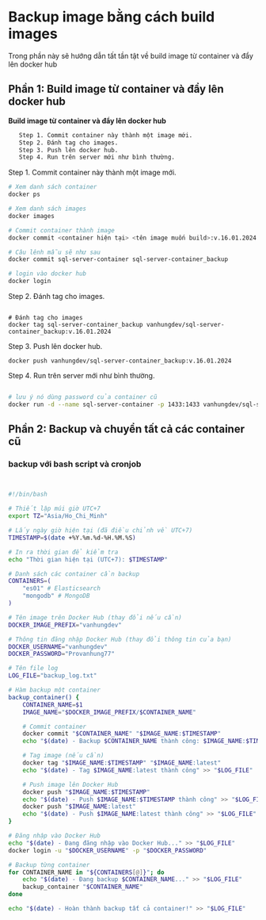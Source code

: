 # Backup image bằng cách build images 

Trong phần này sẽ hướng dẫn tất tần tật về build image từ container và đẩy lên docker hub

## Phần 1: Build image từ container và đẩy lên docker hub  

**Build image từ container và đẩy lên docker hub**  

 ```bash
	Step 1. Commit container này thành một image mới.  
	Step 2. Đánh tag cho images.
	Step 3. Push lên docker hub.
	Step 4. Run trên server mới như bình thường.
```


Step 1. Commit container này thành một image mới.  

 ```bash
# Xem danh sách container
docker ps

# Xem danh sách images
docker images

# Commit container thành image
docker commit <container hiện tại> <tên image muốn build>:v.16.01.2024

# Câu lênh mẫu sẽ như sau
docker commit sql-server-container sql-server-container_backup

# login vào docker hub
docker login
 ```

Step 2. Đánh tag cho images.  

 ```bas

# Đánh tag cho images
docker tag sql-server-container_backup vanhungdev/sql-server-container_backup:v.16.01.2024

 ```

Step 3. Push lên docker hub.    

 ```bas
docker push vanhungdev/sql-server-container_backup:v.16.01.2024

 ```


Step 4. Run trên server mới như bình thường.  

 ```bash

# lưu ý nó dùng password của container cũ
docker run -d --name sql-server-container -p 1433:1433 vanhungdev/sql-server-container_backup:v.16.01.2024

 ```

## Phần 2: Backup và chuyển tất cả các container cũ
### backup với bash script và cronjob


```bash


#!/bin/bash

# Thiết lập múi giờ UTC+7
export TZ="Asia/Ho_Chi_Minh"

# Lấy ngày giờ hiện tại (đã điều chỉnh về UTC+7)
TIMESTAMP=$(date +%Y.%m.%d-%H.%M.%S)

# In ra thời gian để kiểm tra
echo "Thời gian hiện tại (UTC+7): $TIMESTAMP"

# Danh sách các container cần backup
CONTAINERS=(
    "es01" # Elasticsearch
    "mongodb" # MongoDB
)

# Tên image trên Docker Hub (thay đổi nếu cần)
DOCKER_IMAGE_PREFIX="vanhungdev"

# Thông tin đăng nhập Docker Hub (thay đổi thông tin của bạn)
DOCKER_USERNAME="vanhungdev"
DOCKER_PASSWORD="Provanhung77"

# Tên file log
LOG_FILE="backup_log.txt"

# Hàm backup một container
backup_container() {
    CONTAINER_NAME=$1
    IMAGE_NAME="$DOCKER_IMAGE_PREFIX/$CONTAINER_NAME"

    # Commit container
    docker commit "$CONTAINER_NAME" "$IMAGE_NAME:$TIMESTAMP"
    echo "$(date) - Backup $CONTAINER_NAME thành công: $IMAGE_NAME:$TIMESTAMP" >> "$LOG_FILE"

    # Tag image (nếu cần)
    docker tag "$IMAGE_NAME:$TIMESTAMP" "$IMAGE_NAME:latest"
    echo "$(date) - Tag $IMAGE_NAME:latest thành công" >> "$LOG_FILE"

    # Push image lên Docker Hub
    docker push "$IMAGE_NAME:$TIMESTAMP"
    echo "$(date) - Push $IMAGE_NAME:$TIMESTAMP thành công" >> "$LOG_FILE"
    docker push "$IMAGE_NAME:latest"
    echo "$(date) - Push $IMAGE_NAME:latest thành công" >> "$LOG_FILE"
}

# Đăng nhập vào Docker Hub
echo "$(date) - Đang đăng nhập vào Docker Hub..." >> "$LOG_FILE"
docker login -u "$DOCKER_USERNAME" -p "$DOCKER_PASSWORD"

# Backup từng container
for CONTAINER_NAME in "${CONTAINERS[@]}"; do
    echo "$(date) - Đang backup $CONTAINER_NAME..." >> "$LOG_FILE"
    backup_container "$CONTAINER_NAME"
done

echo "$(date) - Hoàn thành backup tất cả container!" >> "$LOG_FILE"

```

